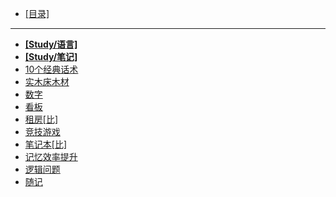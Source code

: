 - [[目录]](/)
---
- [**[Study/语言]**](/Study/语言/)
- [**[Study/笔记]**](/Study/笔记/)
- [10个经典话术](/Study/10个经典话术)
- [实木床木材](/Study/实木床木材)
- [数字](/Study/数字)
- [看板](/Study/看板)
- [租房[比]](/Study/租房[比])
- [竞技游戏](/Study/竞技游戏)
- [笔记本[比]](/Study/笔记本[比])
- [记忆效率提升](/Study/记忆效率提升)
- [逻辑问题](/Study/逻辑问题)
- [随记](/Study/随记)
